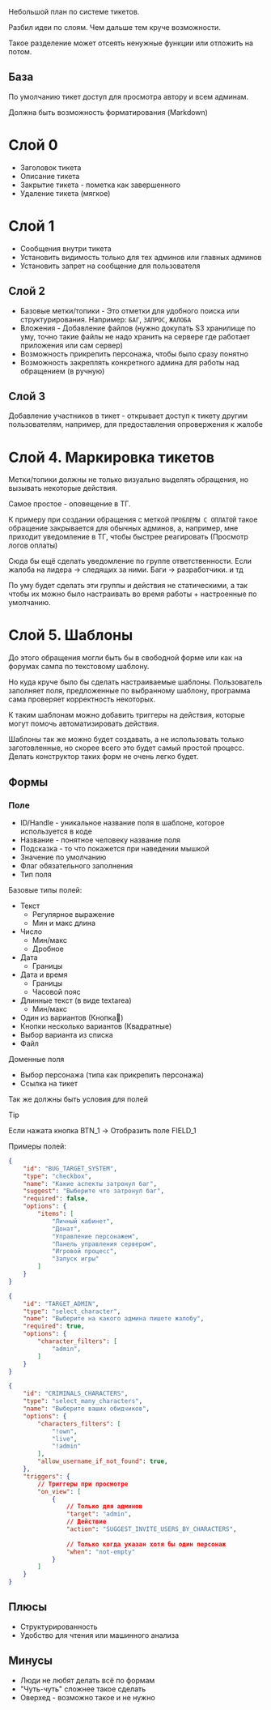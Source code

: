 Небольшой план по системе тикетов.

Разбил идеи по слоям. Чем дальше тем круче возможности.

Такое разделение может отсеять  ненужные функции или отложить на потом.

## База
По умолчанию тикет доступ для просмотра автору и всем админам.

Должна быть возможность форматирования (Markdown)

# Слой 0
- Заголовок тикета
- Описание тикета
- Закрытие тикета - пометка как завершенного
- Удаление тикета (мягкое) 
# Слой 1
- Сообщения внутри тикета
- Установить видимость только для тех админов или главных админов
- Установить запрет на сообщение для пользователя

## Слой 2
- Базовые метки/топики - Это отметки для удобного поиска или структурирования. 
  Например: `БАГ`, `ЗАПРОС`, `ЖАЛОБА`
- Вложения - Добавление файлов (нужно докупать S3 хранилище по уму, точно такие файлы не надо хранить на сервере где работает приложения или сам сервер)
- Возможность прикрепить персонажа, чтобы было сразу понятно
- Возможность закреплять конкретного админа для работы над обращением (в ручную)

## Слой 3
Добавление участников в тикет - открывает доступ к тикету другим пользователям, например, для предоставления опровержения к жалобе

# Слой 4. Маркировка тикетов
Метки/топики должны не только визуально выделять обращения, но вызывать некоторые действия.

Самое простое - оповещение в ТГ.

К примеру при создании обращения с меткой `ПРОБЛЕМЫ С ОПЛАТОЙ` такое обращение закрывается для обычных админов, а, например, мне приходит уведомление в ТГ, чтобы быстрее реагировать (Просмотр логов оплаты)

Сюда бы ещё сделать уведомление по группе ответственности. Если жалоба на лидера -> следящих за ними. Баги -> разработчики. и тд

По уму будет сделать эти группы и действия не статическими, а так чтобы их можно было настраивать во время работы + настроенные по умолчанию.

# Слой 5. Шаблоны
До этого обращения могли быть бы в свободной форме или как на форумах сампа по текстовому шаблону.

Но куда круче было бы сделать настраиваемые шаблоны.
Пользователь заполняет поля, предложенные по выбранному шаблону, программа сама проверяет корректность некоторых.

К таким шаблонам можно добавить триггеры на действия, которые могут помочь автоматизировать действия.

Шаблоны так же можно будет создавать, а не использовать только заготовленные, но скорее всего это будет самый простой процесс. Делать конструктор таких форм не очень легко будет.

## Формы

### Поле
- ID/Handle - уникальное название поля в шаблоне, которое используется в коде 
- Название - понятное человеку название поля
- Подсказка - то что покажется при наведении мышкой
- Значение по умолчанию
- Флаг обязательного заполнения
- Тип поля

Базовые типы полей:
- Текст
	- Регулярное выражение
	- Мин и макс длина
- Число
	- Мин/макс
	- Дробное
- Дата
	- Границы
- Дата и время
	- Границы
	- Часовой пояс
- Длинные текст (в виде textarea)
	- Мин/макс
- Один из вариантов (Кнопка🔘)
- Кнопки несколько вариантов (Квадратные)
- Выбор варианта из списка
- Файл

Доменные поля
- Выбор персонажа (типа как прикрепить персонажа)
- Ссылка на тикет

Так же должны быть условия для полей

> [!TIP]
> 
> Если нажата кнопка BTN_1 -> Отобразить поле FIELD_1

Примеры полей:
```json
{
	"id": "BUG_TARGET_SYSTEM",
	"type": "checkbox",
	"name": "Какие аспекты затронул баг",
	"suggest": "Выберите что затронул баг",
	"required": false,
	"options": {
		"items": [
			"Личный кабинет",
			"Донат",
			"Управление персонажем",
			"Панель управления сервером",
			"Игровой процесс",
			"Запуск игры"
		]
	}
}
```

```json
{
	"id": "TARGET_ADMIN",
	"type": "select_character",
	"name": "Выберите на какого админа пишете жалобу",
	"required": true,
	"options": {
		"character_filters": [
			"admin",
		]
	}
}
```

```json
{
	"id": "CRIMINALS_CHARACTERS",
	"type": "select_many_characters",
	"name": "Выберите ваших обидчиков",
	"options": {
		"characters_filters": [
			"!own",
			"live",
			"!admin"
		],
		"allow_username_if_not_found": true,
	},
	"triggers": {
		// Триггеры при просмотре
		"on_view": [
			{
				// Только для админов
				"target": "admin",
				// Действие
				"action": "SUGGEST_INVITE_USERS_BY_CHARACTERS",
				
				// Только когда указан хотя бы один персонаж
				"when": "not-empty"
			}
		]
	}
}
```
## Плюсы
- Структурированность
- Удобство для чтения или машинного анализа
## Минусы
- Люди не любят делать всё по формам
- "Чуть-чуть" сложнее такое сделать
- Оверхед - возможно такое и не нужно

